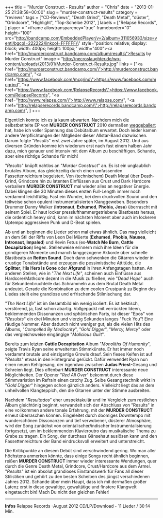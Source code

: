 +++
title = "Murder Construct - Results"
author = "Chris"
date = "2013-01-25 21:38:58+00:00"
slug = "murder-construct-results"
category = "reviews"
tags = ["CD-Reviews", "Death Grind", "Death Metal", "düster", "Grindcore", "Highlight", "Top-Scheibe 2012", ]
labels = ["Relapse Records", ]
player = "<iframe allowtransparency=\"true\" frameborder=\"0\" height=\"100\" src=\"http://bandcamp.com/EmbeddedPlayer/v=2/album=311056933/size=venti/bgcol=222222/linkcol=FFFFFF/\" style=\"position: relative; display: block; width: 400px; height: 100px;\" width=\"400\"><a href=\"http://murderconstruct.bandcamp.com/album/results\">Results by Murder Construct</a></iframe>"
image = "http://necroslaughter.de/wp-content/uploads/2013/01/Murder-Construct-Results.jpg"
links = ["<a href=\"http://murderconstruct.bandcamp.com/\">http://murderconstruct.bandcamp.com/</a>", "<a href=\"https://www.facebook.com/mcgrind\">https://www.facebook.com/mcgrind</a>", "<a href=\"https://www.facebook.com/RelapseRecords\">https://www.facebook.com/RelapseRecords</a>", "<a href=\"http://www.relapse.com/\">http://www.relapse.com/</a>", "<a href=\"http://relapserecords.bandcamp.com/\">http://relapserecords.bandcamp.com/</a>", ]
+++



Eigentlich konnte ich es ja kaum abwarten. Nachdem mich die selbstbetitelte EP von **MURDER CONSTRUCT** 2010 dermaßen <a href="http://necroslaughter.de/2010/11/murder-construct-murder-construct/" title="Murder Construct – Murder Construct">weggeballert</a> hat, habe ich voller Spannung das Debütalbum erwartet. Doch leider kamen andere Verpflichtungen der Mitglieder dieser Allstar-Band dazwischen. Darum folgte "_Results_" erst zwei Jahre später, im August 2012. Und aus diversen Gründen komme ich wiederum erst nach fast einem halben Jahr dazu, mich genauer und intensiv mit dem Album zu beschäftigen. Schande, aber eine richtige Schande für mich!

"_Results_" knüpft nahtlos an "_Murder Construct_" an. Es ist ein unglaublich brutales Album, das gleichzeitig durch einen umfassenden Fassettenreichtum begeistert. Von (technischem) Death Metal über Death-Grind, Grindcore hin zu latenten Einflüssen aus Crust und Dark Hardcore verballern **MURDER CONSTRUCT** mal wieder alles an negativer Energie. Dabei klingen die 30 Minuten dieses ersten Full-Length immer noch verdammt leichtfüßig. Fast ein Wunder, bei dem druckvollen Sound und den teilweise schon opulent instrumentalisierten Klanggeweben. Besonders Drummer Danny Walker (**Intronaut**, **Exhumed**, **Phobia**, **Jesu**) überrascht mit seinem Spiel. Er haut locker presslufthammergetriebene  Blastbeats heraus, die ordentlich heavy sind, kann im nächsten Moment aber auch im lockeren Uptempo aggressiven Punk und D-Beat spielen.

Ab und an beginnen die Lieder schon mal etwas ähnlich. Das mag vielleicht an dem Stil der Riffs von Leon Del Müerte (**Exhumed**, **Phobia**, **Nausea**, **Intronaut**, **Impaled**) und Kevin Fetus (ex-**Watch Me Burn**, **Cattle Decapitation**) liegen. Stellenweise erinnern mich ihre Ideen für die grindigeren Momente und manch langgezogene Akkorde über schnelle Blastbeats an **Rotten Sound**. Doch dann schwenken die Gitarren wieder in crustige Tonabstände und erzeugen die pessimistische Attitüde, die **Splitter**, **His Hero Is Gone** oder **Afgrund** in ihren Anfangstagen hatten.
An anderen Stellen, wie in "_The Next Life_", scheinen auch Einflüsse aus Hardcore/Mathcore dezent in die Musik zu fließen, wie "_Dead Hope_" auch für Sekundenbruchteile das Schrammeln aus dem Brutal Death Metal andeutet. Gerade die Kombination zu dem coolen Crustpunk zu Beginn des Liedes stellt eine grandiose und erfrischende Stilmischung dar.

"_The Next Life_" ist im Gesamtbild ein wenig isoliert. Es ist hektisch, verstörend, ja, fast schon abartig. Vollgepackt mit verrückten Ideen, beklemmenden Dissonanzen und sphärischen Parts, ist dieser "Epos" von "_Resulsts_" ein drei Minuten und vierzig Sekunden langes "Fuck You"! Eine räudige Nummer. Aber dadurch nicht weniger gut, als die vielen Hits des Albums, "_Compelled By Mediocrity_", "_Gold Digger_", "_Mercy, Mercy_" oder das vergleichsweise eingängige "_Malicious Guilt_".

Bereits zum letzten **Cattle Decapitation** Album "_Monoliths Of Humanity_", zeigte Travis Ryan seine erweiterten Stimmkünste. Er hat immer noch verdammt brutale und einzigartige Growls drauf. Sein fieses Keifen ist auf "_Results_" etwas in den Hintergrund gerückt. Dafür verwendet Ryan nun einen neuen Kehlgesang, der irgendwo zwischen **Judas Priest**-Gesang und Schreien liegt. Dies offenbart **MURDER CONSTRUCT** interessante neue Möglichkeiten. Der Opener "_Red All Over_" bekommt durch diese Stimmvariation im Refrain einen catchy Zug. Selbe Gesangstechnik wirkt in "_Gold Digger_" hingegen schon gänzlich anders. Vielleicht liegt das an dem unheilvollen Klangteppich, den die Gitarren unter der Stimme ausbreiten.

Nachdem "_Resultados_" eher unspektakulär und im Vergleich zum restlichen Album gleichtönig beginnt, verwandelt sich der Abschluss von "Results" in eine vollkommen andere tonale Erfahrung, mit der **MURDER CONSTRUCT** erneut überraschen können. Eingeleitet durch doomiges Downtempo mit wunderschönen Dissonanzen und tief verwobener, düsterer Atmosphäre, wird der Song zunächst von orientalischer/indischer Instrumentalisierung fortgesetzt, um im beklemmenden Klavieroutro das musikalische Thema zu Grabe zu tragen. Ein Song, der durchaus Gänsehaut auslösen kann und den Fassettenreichtum der Band eindrucksvoll erweitert und unterstreicht.

Die Kritikpunkte an diesem Debüt sind verschwindend gering. Wo man aller höchstens anmerken könnte, dass einige Songs recht ähnlich beginnen, reißen **MURDER CONSTRUCT** immer wieder interessante Wendungen, quer durch die Genre Death Metal, Grindcore, Crust/Hardcore aus dem Ärmel. "_Results_" ist ein absolut grandioses Einstandswerk für Fans all dieser Stilistiken und gehört zu den besten Scheiben des jüngst verschiedenen Jahres 2012. Schande über mein Haupt, dass ich mit dermaßen großer Latenz erst in diese gewaltige, gewaltätige und finstere Klangwelt eingetaucht bin! Mach Du nicht den gleichen Fehler!





---
**Infos**
Relapse Records -August 2012
CD/LP/Download - 11 Lieder / 30:14 Min.
